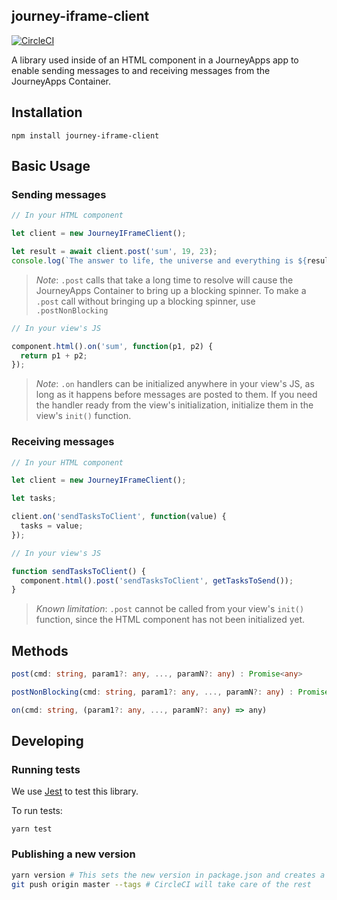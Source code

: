 ## journey-iframe-client

[![CircleCI](https://circleci.com/gh/journeyapps/journey-iframe-client.svg?style=svg)](https://circleci.com/gh/journeyapps/journey-iframe-client)

A library used inside of an HTML component in a JourneyApps app to enable sending messages to and receiving messages from the JourneyApps Container.

## Installation

```
npm install journey-iframe-client
```

## Basic Usage

### Sending messages

```javascript
// In your HTML component

let client = new JourneyIFrameClient();

let result = await client.post('sum', 19, 23);
console.log(`The answer to life, the universe and everything is ${result}`);
```

> *Note*: `.post` calls that take a long time to resolve will cause the JourneyApps Container to bring up a blocking spinner. To make a `.post` call without bringing up a blocking spinner, use `.postNonBlocking`

```javascript
// In your view's JS

component.html().on('sum', function(p1, p2) {
  return p1 + p2;
});
```



> *Note*: `.on` handlers can be initialized anywhere in your view's JS, as long as it happens before messages are posted to them. If you need the handler ready from the view's initialization, initialize them in the view's `init()` function.

### Receiving messages

```javascript
// In your HTML component

let client = new JourneyIFrameClient();

let tasks;

client.on('sendTasksToClient', function(value) {
  tasks = value;
});
```

```javascript
// In your view's JS

function sendTasksToClient() {
  component.html().post('sendTasksToClient', getTasksToSend());
}
```

> *Known limitation*: `.post` cannot be called from your view's `init()` function, since the HTML component has not been initialized yet.

## Methods

```typescript
post(cmd: string, param1?: any, ..., paramN?: any) : Promise<any>
```

```typescript
postNonBlocking(cmd: string, param1?: any, ..., paramN?: any) : Promise<any>
```

```typescript
on(cmd: string, (param1?: any, ..., paramN?: any) => any)
```

## Developing

### Running tests

We use [Jest](https://jestjs.io/) to test this library. 

To run tests:

```
yarn test
```

### Publishing a new version

```bash
yarn version # This sets the new version in package.json and creates a tag
git push origin master --tags # CircleCI will take care of the rest
```


